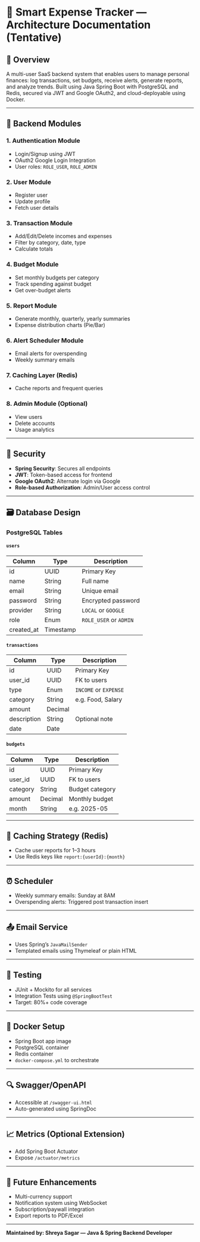 # 📐 Smart Expense Tracker — Architecture Documentation (Tentative)

## 🧩 Overview
A multi-user SaaS backend system that enables users to manage personal finances: log transactions, set budgets, receive alerts, generate reports, and analyze trends. Built using Java Spring Boot with PostgreSQL and Redis, secured via JWT and Google OAuth2, and cloud-deployable using Docker.

---

## 🔧 Backend Modules

### 1. **Authentication Module**
- Login/Signup using JWT
- OAuth2 Google Login Integration
- User roles: `ROLE_USER`, `ROLE_ADMIN`

### 2. **User Module**
- Register user
- Update profile
- Fetch user details

### 3. **Transaction Module**
- Add/Edit/Delete incomes and expenses
- Filter by category, date, type
- Calculate totals

### 4. **Budget Module**
- Set monthly budgets per category
- Track spending against budget
- Get over-budget alerts

### 5. **Report Module**
- Generate monthly, quarterly, yearly summaries
- Expense distribution charts (Pie/Bar)

### 6. **Alert Scheduler Module**
- Email alerts for overspending
- Weekly summary emails

### 7. **Caching Layer (Redis)**
- Cache reports and frequent queries

### 8. **Admin Module (Optional)**
- View users
- Delete accounts
- Usage analytics

---

## 🔐 Security
- **Spring Security**: Secures all endpoints
- **JWT**: Token-based access for frontend
- **Google OAuth2**: Alternate login via Google
- **Role-based Authorization**: Admin/User access control

---

## 🗃 Database Design

### PostgreSQL Tables

#### `users`
| Column        | Type      | Description            |
|---------------|-----------|------------------------|
| id            | UUID      | Primary Key            |
| name          | String    | Full name              |
| email         | String    | Unique email           |
| password      | String    | Encrypted password     |
| provider      | String    | `LOCAL` or `GOOGLE`    |
| role          | Enum      | `ROLE_USER` or `ADMIN` |
| created_at    | Timestamp |                        |

#### `transactions`
| Column        | Type      | Description            |
|---------------|-----------|------------------------|
| id            | UUID      | Primary Key            |
| user_id       | UUID      | FK to users            |
| type          | Enum      | `INCOME` or `EXPENSE`  |
| category      | String    | e.g. Food, Salary      |
| amount        | Decimal   |                        |
| description   | String    | Optional note          |
| date          | Date      |                        |

#### `budgets`
| Column        | Type      | Description            |
|---------------|-----------|------------------------|
| id            | UUID      | Primary Key            |
| user_id       | UUID      | FK to users            |
| category      | String    | Budget category        |
| amount        | Decimal   | Monthly budget         |
| month         | String    | e.g. 2025-05           |

---

## 🧠 Caching Strategy (Redis)
- Cache user reports for 1–3 hours
- Use Redis keys like `report:{userId}:{month}`

---

## ⏰ Scheduler
- Weekly summary emails: Sunday at 8AM
- Overspending alerts: Triggered post transaction insert

---

## 📤 Email Service
- Uses Spring’s `JavaMailSender`
- Templated emails using Thymeleaf or plain HTML

---

## 🧪 Testing
- JUnit + Mockito for all services
- Integration Tests using `@SpringBootTest`
- Target: 80%+ code coverage

---

## 🐳 Docker Setup
- Spring Boot app image
- PostgreSQL container
- Redis container
- `docker-compose.yml` to orchestrate

---

## 🔍 Swagger/OpenAPI
- Accessible at `/swagger-ui.html`
- Auto-generated using SpringDoc

---

## 📈 Metrics (Optional Extension)
- Add Spring Boot Actuator
- Expose `/actuator/metrics`

---

## 🔮 Future Enhancements
- Multi-currency support
- Notification system using WebSocket
- Subscription/paywall integration
- Export reports to PDF/Excel

---

**Maintained by: Shreya Sagar — Java & Spring Backend Developer**

